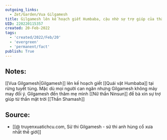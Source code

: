 ```yaml
---
outgoing_links:
  - Zet/Garden/Vua Gilgamesh
title: Gilgamesh lên kế hoạch giết Humbaba, cậu nhờ sự trợ giúp của thần mặt trời
UID: 220220115357
created: 20-Feb-2022
tags:
  - 'created/2022/Feb/20'
  - 'evergreen'
  - 'permanent/fact'
publish: True
---
```

## Notes:
[[Vua Gilgamesh|Gilgamesh]] lên kế hoạch giết [[Quái vật Humbaba]] tại rừng tuyết tùng. Mặc dù mọi người can ngăn nhưng Gilgamesh không mảy may đổi ý. Gilgamesh đến thăm mẹ mình [[Nữ thần Ninsun]] để bà xin sự trợ giúp từ thần mặt trời [[Thần Shamash]]

## Source:
- [[@ truyenxuatichcu.com, Sử thi Gilgamesh - sử thi anh hùng cổ xưa nhất thế giới]]


